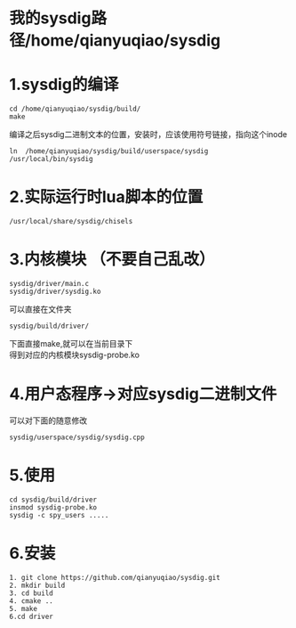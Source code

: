 # 我的sysdig路径/home/qianyuqiao/sysdig
# 1.sysdig的编译
```
cd /home/qianyuqiao/sysdig/build/
make
```
编译之后sysdig二进制文本的位置，安装时，应该使用符号链接，指向这个inode
```
ln  /home/qianyuqiao/sysdig/build/userspace/sysdig  /usr/local/bin/sysdig
```

# 2.实际运行时lua脚本的位置
```
/usr/local/share/sysdig/chisels
```
# 3.内核模块 （不要自己乱改）
```
sysdig/driver/main.c
sysdig/driver/sysdig.ko
```
可以直接在文件夹
```
sysdig/build/driver/
```
下面直接make,就可以在当前目录下<br>
得到对应的内核模块sysdig-probe.ko

# 4.用户态程序->对应sysdig二进制文件
可以对下面的随意修改
```
sysdig/userspace/sysdig/sysdig.cpp
```

# 5.使用
```
cd sysdig/build/driver
insmod sysdig-probe.ko
sysdig -c spy_users .....
```

# 6.安装
```
1. git clone https://github.com/qianyuqiao/sysdig.git
2. mkdir build
3. cd build
4. cmake ..
5. make
6.cd driver
```
